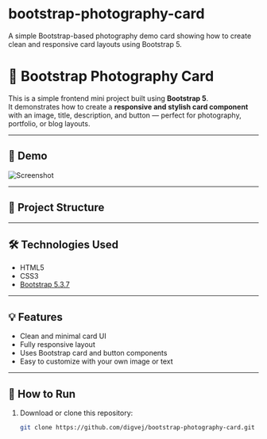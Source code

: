 # bootstrap-photography-card
A simple Bootstrap-based photography demo card showing how to create clean and responsive card layouts using Bootstrap 5.
# 📸 Bootstrap Photography Card

This is a simple frontend mini project built using **Bootstrap 5**.  
It demonstrates how to create a **responsive and stylish card component** with an image, title, description, and button — perfect for photography, portfolio, or blog layouts.

---

## 🚀 Demo

![Screenshot](Screenshot.png)

---

## 🧱 Project Structure


---

## 🛠️ Technologies Used

- HTML5  
- CSS3  
- [Bootstrap 5.3.7](https://getbootstrap.com/)

---

## 💡 Features

- Clean and minimal card UI  
- Fully responsive layout  
- Uses Bootstrap card and button components  
- Easy to customize with your own image or text  

---

## 🧩 How to Run

1. Download or clone this repository:
   ```bash
   git clone https://github.com/digvej/bootstrap-photography-card.git

